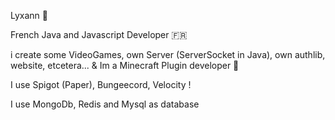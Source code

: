 Lyxann 💫

French Java and Javascript Developer 🇫🇷

i create some VideoGames, own Server (ServerSocket in Java), own authlib, website, etcetera... & Im a Minecraft Plugin developer 💎

I use Spigot (Paper), Bungeecord, Velocity !

I use MongoDb, Redis and Mysql as database
